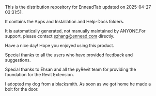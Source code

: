 This is the distribution repository for EnneadTab updated on 2025-04-27 03:31:51.

It contains the Apps and Installation and Help-Docs folders.

It is automatically generated, not manually maintained by ANYONE.For support, please contact szhang@ennead.com directly.

Have a nice day! Hope you enjoyed using this product.

Special thanks to all the users who have provided feedback and suggestions.

Special thanks to Ehsan and all the pyRevit team for providing the foundation for the Revit Extension.






I adopted my dog from a blacksmith. As soon as we got home he made a bolt for the door.